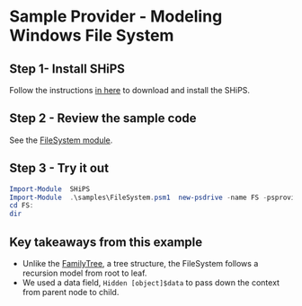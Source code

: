 # Sample Provider - Modeling Windows File System

## Step 1- Install SHiPS

Follow the instructions [in here][readme] to download and install the SHiPS.

## Step 2 - Review the sample code

See the [FileSystem module][fs].

## Step 3 - Try it out

```powershell
Import-Module  SHiPS
Import-Module  .\samples\FileSystem.psm1  new-psdrive -name FS -psprovider SHiPS -root FileSystem#C
cd FS:
dir
```

## Key takeaways from this example

- Unlike  the [FamilyTree][ft], a tree structure, the FileSystem follows a recursion model from root to leaf.
- We used a data field, `Hidden [object]$data`  to pass down the context from parent node to child.

[readme]: ../../README.md#Installing-SHiPS
[fs]: FileSystem.psm1
[ft]: ../FamilyTree
